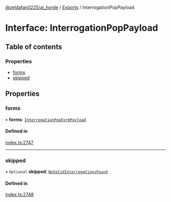 [@zeldafan0225/ai_horde](../README.md) / [Exports](../modules.md) / InterrogationPopPayload

# Interface: InterrogationPopPayload

## Table of contents

### Properties

- [forms](InterrogationPopPayload.md#forms)
- [skipped](InterrogationPopPayload.md#skipped)

## Properties

### forms

• **forms**: [`InterrogationPopFormPayload`](InterrogationPopFormPayload.md)

#### Defined in

[index.ts:2747](https://github.com/ZeldaFan0225/ai_horde/blob/bd3c116/index.ts#L2747)

___

### skipped

• `Optional` **skipped**: [`NoValidInterrogationsFound`](NoValidInterrogationsFound.md)

#### Defined in

[index.ts:2748](https://github.com/ZeldaFan0225/ai_horde/blob/bd3c116/index.ts#L2748)

